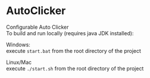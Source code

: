 # AutoClicker
Configurable Auto Clicker  
To build and run locally (requires java JDK installed):

Windows:  
execute `start.bat` from the root directory of the project

Linux/Mac  
execute `./start.sh` from the root directory of the project
